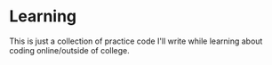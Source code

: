 # Learning
 This is just a collection of practice code I'll write while learning about coding online/outside of college.
